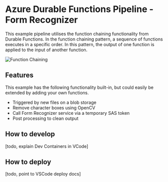 # Azure Durable Functions Pipeline - Form Recognizer

This example pipeline utilises the function chaining functionality from Durable Functions. In the function chaining pattern, a sequence of functions executes in a specific order. In this pattern, the output of one function is applied to the input of another function.

![Function Chaining](https://docs.microsoft.com/en-us/azure/azure-functions/durable/media/durable-functions-concepts/function-chaining.png)

## Features

This example has the following functionality built-in, but could easily be extended by adding your own functions.

- Triggered by new files on a blob storage
- Remove character boxes using OpenCV
- Call Form Recognizer service via a temporary SAS token
- Post processing to clean output

## How to develop
[todo, explain Dev Containers in VCode]

## How to deploy
[todo, point to VSCode deploy docs]
